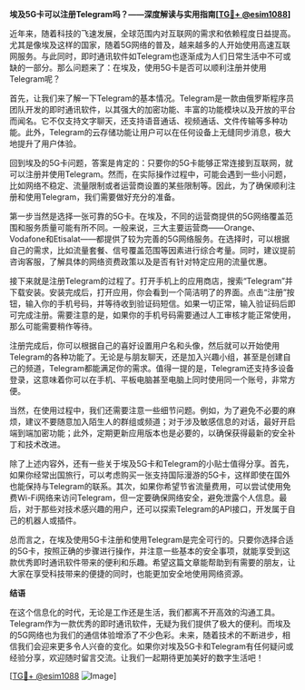 **埃及5G卡可以注册Telegram吗？——深度解读与实用指南[[TG💪+ @esim1088](https://t.me/s/esim1088)]**

近年来，随着科技的飞速发展，全球范围内对互联网的需求和依赖程度日益提高。尤其是像埃及这样的国家，随着5G网络的普及，越来越多的人开始使用高速互联网服务。与此同时，即时通讯软件如Telegram也逐渐成为人们日常生活中不可或缺的一部分。那么问题来了：在埃及，使用5G卡是否可以顺利注册并使用Telegram呢？

首先，让我们来了解一下Telegram的基本情况。Telegram是一款由俄罗斯程序员团队开发的即时通讯软件，以其强大的加密功能、丰富的功能模块以及开放的平台而闻名。它不仅支持文字聊天，还支持语音通话、视频通话、文件传输等多种功能。此外，Telegram的云存储功能让用户可以在任何设备上无缝同步消息，极大地提升了用户体验。

回到埃及的5G卡问题，答案是肯定的：只要你的5G卡能够正常连接到互联网，就可以注册并使用Telegram。然而，在实际操作过程中，可能会遇到一些小问题，比如网络不稳定、流量限制或者运营商设置的某些限制等。因此，为了确保顺利注册和使用Telegram，我们需要做好充分的准备。

第一步当然是选择一张可靠的5G卡。在埃及，不同的运营商提供的5G网络覆盖范围和服务质量可能有所不同。一般来说，三大主要运营商——Orange、Vodafone和Etisalat——都提供了较为完善的5G网络服务。在选择时，可以根据自己的需求，比如流量套餐、信号覆盖范围等因素进行综合考量。同时，建议提前咨询客服，了解具体的网络资费政策以及是否有针对特定应用的流量优惠。

接下来就是注册Telegram的过程了。打开手机上的应用商店，搜索“Telegram”并下载安装。安装完成后，打开应用，你会看到一个简洁明了的界面。点击“注册”按钮，输入你的手机号码，并等待收到验证码短信。如果一切正常，输入验证码后即可完成注册。需要注意的是，如果你的手机号码需要通过人工审核才能正常使用，那么可能需要稍作等待。

注册完成后，你可以根据自己的喜好设置用户名和头像，然后就可以开始使用Telegram的各种功能了。无论是与朋友聊天，还是加入兴趣小组，甚至是创建自己的频道，Telegram都能满足你的需求。值得一提的是，Telegram还支持多设备登录，这意味着你可以在手机、平板电脑甚至电脑上同时使用同一个账号，非常方便。

当然，在使用过程中，我们还需要注意一些细节问题。例如，为了避免不必要的麻烦，建议不要随意加入陌生人的群组或频道；对于涉及敏感信息的对话，最好开启端到端加密功能；此外，定期更新应用版本也是必要的，以确保获得最新的安全补丁和技术改进。

除了上述内容外，还有一些关于埃及5G卡和Telegram的小贴士值得分享。首先，如果你经常出国旅行，可以考虑购买一张支持国际漫游的5G卡，这样即使在国外也能保持与Telegram的联系。其次，如果你希望节省流量费用，可以尝试使用免费Wi-Fi网络来访问Telegram，但一定要确保网络安全，避免泄露个人信息。最后，对于那些对技术感兴趣的用户，还可以探索Telegram的API接口，开发属于自己的机器人或插件。

总而言之，在埃及使用5G卡注册和使用Telegram是完全可行的。只要你选择合适的5G卡，按照正确的步骤进行操作，并注意一些基本的安全事项，就能享受到这款优秀即时通讯软件带来的便利和乐趣。希望这篇文章能帮助到有需要的朋友，让大家在享受科技带来的便捷的同时，也能更加安全地使用网络资源。

**结语**

在这个信息化的时代，无论是工作还是生活，我们都离不开高效的沟通工具。Telegram作为一款优秀的即时通讯软件，无疑为我们提供了极大的便利。而埃及的5G网络也为我们的通信体验增添了不少色彩。未来，随着技术的不断进步，相信我们会迎来更多令人兴奋的变化。如果你对埃及5G卡和Telegram有任何疑问或经验分享，欢迎随时留言交流。让我们一起期待更加美好的数字生活吧！

[[TG💪+ @esim1088](https://t.me/s/esim1088) ![Image](https://i.postimg.cc/4NQfJmqS/Snipaste-2025-05-13-00-14-12.png)]